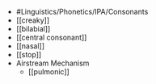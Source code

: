 - #Linguistics/Phonetics/IPA/Consonants
- [[creaky]]
- [[bilabial]]
- [[central consonant]]
- [[nasal]]
- [[stop]]
- Airstream Mechanism
	- [[pulmonic]]